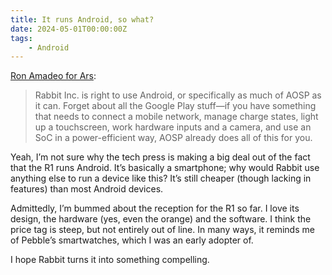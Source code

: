 ```yaml
---
title: It runs Android, so what?
date: 2024-05-01T00:00:00Z
tags:
    - Android
---
```

[Ron Amadeo for Ars](https://arstechnica.com/gadgets/2024/05/rabbit-r1-ai-box-is-just-an-android-app-and-the-software-can-run-on-a-phone/):

> Rabbit Inc. is right to use Android, or specifically as much of AOSP as it can. Forget about all the Google Play stuff—if you have something that needs to connect a mobile network, manage charge states, light up a touchscreen, work hardware inputs and a camera, and use an SoC in a power-efficient way, AOSP already does all of this for you.

Yeah, I’m not sure why the tech press is making a big deal out of the fact that the R1 runs Android. It’s basically a smartphone; why would Rabbit use anything else to run a device like this? It’s still cheaper (though lacking in features) than most Android devices.

Admittedly, I’m bummed about the reception for the R1 so far. I love its design, the hardware (yes, even the orange) and the software. I think the price tag is steep, but not entirely out of line. In many ways, it reminds me of Pebble’s smartwatches, which I was an early adopter of.

I hope Rabbit turns it into something compelling.
